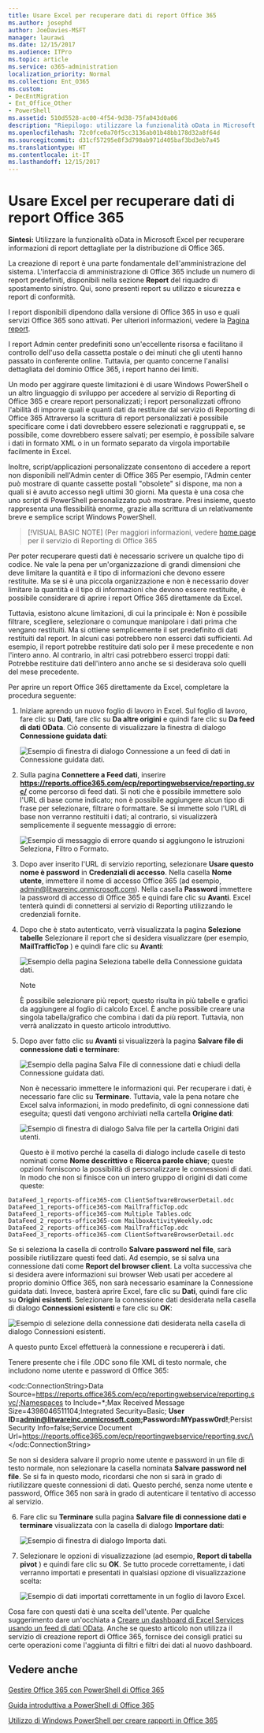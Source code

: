 ```yaml
---
title: Usare Excel per recuperare dati di report Office 365
ms.author: josephd
author: JoeDavies-MSFT
manager: laurawi
ms.date: 12/15/2017
ms.audience: ITPro
ms.topic: article
ms.service: o365-administration
localization_priority: Normal
ms.collection: Ent_O365
ms.custom:
- DecEntMigration
- Ent_Office_Other
- PowerShell
ms.assetid: 510d5528-ac00-4f54-9d38-75fa043d0a06
description: "Riepilogo: utilizzare la funzionalità oData in Microsoft Excel per recuperare informazioni di report dettagliate per la distribuzione di Office 365."
ms.openlocfilehash: 72c0fce0a70f5cc3136ab01b48bb178d32a8f64d
ms.sourcegitcommit: d31cf57295e8f3d798ab971d405baf3bd3eb7a45
ms.translationtype: HT
ms.contentlocale: it-IT
ms.lasthandoff: 12/15/2017
---
```

# <a name="using-excel-to-retrieve-office-365-reporting-data"></a>Usare Excel per recuperare dati di report Office 365

 **Sintesi:** Utilizzare la funzionalità oData in Microsoft Excel per recuperare informazioni di report dettagliate per la distribuzione di Office 365.
  
La creazione di report è una parte fondamentale dell'amministrazione del sistema. L'interfaccia di amministrazione di Office 365 include un numero di report predefiniti, disponibili nella sezione **Report** del riquadro di spostamento sinistro. Qui, sono presenti report su utilizzo e sicurezza e report di conformità.
  
I report disponibili dipendono dalla versione di Office 365 in uso e quali servizi Office 365 sono attivati. Per ulteriori informazioni, vedere la [Pagina report]((https://technet.microsoft.com/it-IT/library/office-365-reports.aspx)).
  
I report Admin center predefiniti sono un'eccellente risorsa e facilitano il controllo dell'uso della cassetta postale o dei minuti che gli utenti hanno passato in conferente online. Tuttavia, per quanto concerne l'analisi dettagliata del dominio Office 365, i report hanno dei limiti.
  
Un modo per aggirare queste limitazioni è di usare Windows PowerShell o un altro linguaggio di sviluppo per accedere al servizio di Reporting di Office 365 e creare report personalizzati; i report personalizzati offrono l'abilità di imporre quali e quanti dati da restituire dal servizio di Reporting di Office 365 Attraverso la scrittura di report personalizzati è possibile specificare come i dati dovrebbero essere selezionati e raggruppati e, se possibile, come dovrebbero essere salvati; per esempio, è possibile salvare i dati in formato XML o in un formato separato da virgola importabile facilmente in Excel. 
  
Inoltre, script/applicazioni personalizzate consentono di accedere a report non disponibili nell'Admin center di Office 365 Per esempio, l'Admin center può mostrare di quante cassette postali "obsolete" si dispone, ma non a quali si è avuto accesso negli ultimi 30 giorni. Ma questa è una cosa che uno script di PowerShell personalizzato può mostrare. Presi insieme, questo rappresenta una flessibilità enorme, grazie alla scrittura di un relativamente breve e semplice script Windows PowerShell.
  
> [!VISUAL BASIC NOTE] (Per maggiori informazioni, vedere [home page](https://msdn.microsoft.com/en-us/library/office/jj984325%28v=office.15%29.aspx) per il servizio di Reporting di Office 365
  
Per poter recuperare questi dati è necessario scrivere un qualche tipo di codice. Ne vale la pena per un'organizzazione di grandi dimensioni che deve limitare la quantità e il tipo di informazioni che devono essere restituite. Ma se si è una piccola organizzazione e non è necessario dover limitare la quantità e il tipo di informazioni che devono essere restituite, è possibile considerare di aprire i report Office 365 direttamente da Excel.
  
Tuttavia, esistono alcune limitazioni, di cui la principale è: Non è possibile filtrare, scegliere, selezionare o comunque manipolare i dati prima che vengano restituiti. Ma si ottiene semplicemente il set predefinito di dati restituiti dal report. In alcuni casi potrebbero non esserci dati sufficienti. Ad esempio, il report potrebbe restituire dati solo per il mese precedente e non l'intero anno. Al contrario, in altri casi potrebbero esserci troppi dati: Potrebbe restituire dati dell'intero anno anche se si desiderava solo quelli del mese precedente.
  
Per aprire un report Office 365 direttamente da Excel, completare la procedura seguente:
  
1. Iniziare aprendo un nuovo foglio di lavoro in Excel. Sul foglio di lavoro, fare clic su **Dati**, fare clic su **Da altre origini** e quindi fare clic su **Da feed di dati OData**. Ciò consente di visualizzare la finestra di dialogo **Connessione guidata dati**:
    
     ![Esempio di finestra di dialogo Connessione a un feed di dati in Connessione guidata dati.](images/o365_reporting_connect_data_feed.png)
  
2. Sulla pagina **Connettere a Feed dati**, inserire **https://reports.office365.com/ecp/reportingwebservice/reporting.svc/** come percorso di feed dati. Si noti che è possibile immettere solo l'URL di base come indicato; non è possibile aggiungere alcun tipo di frase per selezionare, filtrare o formattare. Se si immette solo l'URL di base non verranno restituiti i dati; al contrario, si visualizzerà semplicemente il seguente messaggio di errore:
    
     ![Esempio di messaggio di errore quando si aggiungono le istruzioni Seleziona, Filtro o Formato.](images/o365_reporting_incorrect_data_feed.png)
  
3. Dopo aver inserito l'URL di servizio reporting, selezionare **Usare questo nome è password** in **Credenziali di accesso**. Nella casella **Nome utente**, immettere il nome di accesso Office 365 (ad esempio, admin@litwareinc.onmicrosoft.com). Nella casella **Password** immettere la password di accesso di Office 365 e quindi fare clic su **Avanti**. Excel tenterà quindi di connettersi al servizio di Reporting utilizzando le credenziali fornite.
    
4. Dopo che è stato autenticato, verrà visualizzata la pagina **Selezione tabelle** Selezionare il report che si desidera visualizzare (per esempio, **MailTrafficTop** ) e quindi fare clic su **Avanti**:
    
     ![Esempio della pagina Seleziona tabelle della Connessione guidata dati.](images/o365_reporting_select_tables.png)
  
    > [!NOTE]
    > È possibile selezionare più report; questo risulta in più tabelle e grafici da aggiungere al foglio di calcolo Excel. È anche possibile creare una singola tabella/grafico che combina i dati da più report. Tuttavia, non verrà analizzato in questo articolo introduttivo. 
  
5. Dopo aver fatto clic su **Avanti** si visualizzerà la pagina **Salvare file di connessione dati e terminare**:
    
     ![Esempio della pagina Salva File di connessione dati e chiudi della Connessione guidata dati.](images/o365_reporting_odata_finish.png)
  
    Non è necessario immettere le informazioni qui. Per recuperare i dati, è necessario fare clic su **Terminare**. Tuttavia, vale la pena notare che Excel salva informazioni, in modo predefinito, di ogni connessione dati eseguita; questi dati vengono archiviati nella cartella **Origine dati**:
    
     ![Esempio di finestra di dialogo Salva file per la cartella Origini dati utenti.](images/o365_reporting_save_data_source.png)
  
    Questo è il motivo perché la casella di dialogo include caselle di testo nominati come **Nome descrittivo** e **Ricerca parole chiave**; queste opzioni forniscono la possibilità di personalizzare le connessioni di dati. In modo che non si finisce con un intero gruppo di origini di dati come queste:
    
  ```
  DataFeed_1_reports-office365-com ClientSoftwareBrowserDetail.odc
DataFeed_1_reports-office365-com MailTrafficTop.odc
DataFeed_1_reports-office365-com Multiple Tables.odc
DataFeed_2_reports-office365-com MailboxActivityWeekly.odc
DataFeed_2_reports-office365-com MailTrafficTop.odc
DataFeed_3_reports-office365-com ClientSoftwareBrowserDetail.odc
  ```

Se si seleziona la casella di controllo **Salvare password nel file**, sarà possibile riutilizzare questi feed dati. Ad esempio, se si salva una connessione dati come **Report del browser client**. La volta successiva che si desidera avere informazioni sui browser Web usati per accedere al proprio dominio Office 365, non sarà necessario esaminare la Connessione guidata dati. Invece, basterà aprire Excel, fare clic su **Dati**, quindi fare clic su **Origini esistenti**. Selezionare la connessione dati desiderata nella casella di dialogo **Connessioni esistenti** e fare clic su **OK**:
    
![Esempio di selezione della connessione dati desiderata nella casella di dialogo Connessioni esistenti.](images/o365_reporting_select_connection.png)
  
A questo punto Excel effettuerà la connessione e recupererà i dati.
    
Tenere presente che i file .ODC sono file XML di testo normale, che includono nome utente e password di Office 365:
    
\<odc:ConnectionString>Data Source=https://reports.office365.com/ecp/reportingwebservice/reporting.svc/;Namespaces to Include=*;Max Received Message Size=4398046511104;Integrated Security=Basic; **User ID=admin@litwareinc.onmicrosoft.com;Password=MYpassw0rd!**;Persist Security Info=false;Service Document Url=https://reports.office365.com/ecp/reportingwebservice/reporting.svc/\</odc:ConnectionString>
    
Se non si desidera salvare il proprio nome utente e password in un file di testo normale, non selezionare la casella nominata **Salvare password nel file**. Se si fa in questo modo, ricordarsi che non si sarà in grado di riutilizzare queste connessioni di dati. Questo perché, senza nome utente e password, Office 365 non sarà in grado di autenticare il tentativo di accesso al servizio.
    
6. Fare clic su **Terminare** sulla pagina **Salvare file di connessione dati e terminare** visualizzata con la casella di dialogo **Importare dati**:
    
     ![Esempio di finestra di dialogo Importa dati.](images/o365_reporting_import_data.png)
  
7. Selezionare le opzioni di visualizzazione (ad esempio, **Report di tabella pivot** ) e quindi fare clic su **OK**. Se tutto procede correttamente, i dati verranno importati e presentati in qualsiasi opzione di visualizzazione scelta:
    
     ![Esempio di dati importati correttamente in un foglio di lavoro Excel.](images/o365_reporting_sample_spreadsheet.png)
  
Cosa fare con questi dati è una scelta dell'utente. Per qualche suggerimento dare un'occhiata a [Creare un dashboard di Excel Services usando un feed di dati OData](https://technet.microsoft.com/en-us/library/jj873965%28v=office.15%29.aspx). Anche se questo articolo non utilizza il servizio di creazione report di Office 365, fornisce dei consigli pratici su certe operazioni come l'aggiunta di filtri e filtri dei dati al nuovo dashboard.
  
## <a name="see-also"></a>Vedere anche

#### 

[Gestire Office 365 con PowerShell di Office 365](manage-office-365-with-office-365-powershell.md)
  
[Guida introduttiva a PowerShell di Office 365](getting-started-with-office-365-powershell.md)
  
[Utilizzo di Windows PowerShell per creare rapporti in Office 365](use-windows-powershell-to-create-reports-in-office-365.md)

